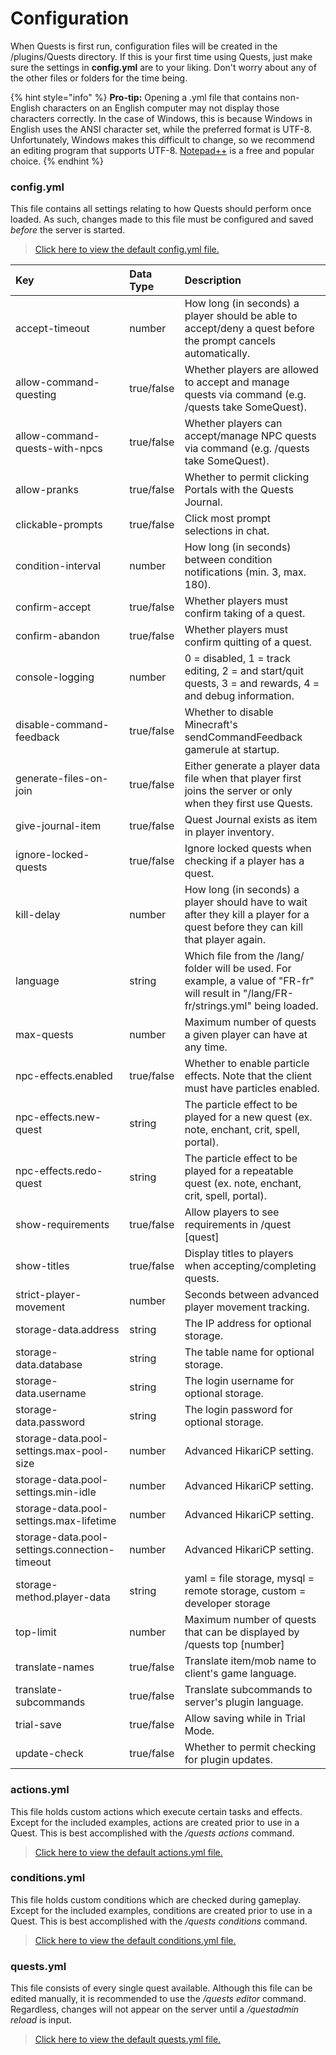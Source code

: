 # Configuration

When Quests is first run, configuration files will be created in the /plugins/Quests directory. If this is your first time using Quests, just make sure the settings in **config.yml** are to your liking. Don't worry about any of the other files or folders for the time being.

{% hint style="info" %}
**Pro-tip:** Opening a .yml file that contains non-English characters on an English computer may not display those characters correctly. In the case of Windows, this is because Windows in English uses the ANSI character set, while the preferred format is UTF-8. Unfortunately, Windows makes this difficult to change, so we recommend an editing program that supports UTF-8. [Notepad++](https://notepad-plus-plus.org/) is a free and popular choice.
{% endhint %}

### config.yml

This file contains all settings relating to how Quests should perform once loaded. As such, changes made to this file must be configured and saved _before_ the server is started.

> [Click here to view the default config.yml file.](https://github.com/PikaMug/Quests/blob/main/core/src/main/resources/config.yml)

| Key | Data Type | Description |
| :--- | :--- | :--- |
| accept-timeout | number | How long \(in seconds\) a player should be able to accept/deny a quest before the prompt cancels automatically. |
| allow-command-questing | true/false | Whether players are allowed to accept and manage quests via command \(e.g. /quests take SomeQuest\). |
| allow-command-quests-with-npcs | true/false | Whether players can accept/manage NPC quests via command \(e.g. /quests take SomeQuest\). |
| allow-pranks | true/false | Whether to permit clicking Portals with the Quests Journal. |
| clickable-prompts | true/false | Click most prompt selections in chat. |
| condition-interval | number | How long \(in seconds\) between condition notifications \(min. 3, max. 180\). |
| confirm-accept | true/false | Whether players must confirm taking of a quest. |
| confirm-abandon | true/false | Whether players must confirm quitting of a quest. |
| console-logging | number | 0 = disabled, 1 = track editing, 2 = and start/quit quests, 3 = and rewards, 4 = and debug information. |
| disable-command-feedback | true/false | Whether to disable Minecraft's sendCommandFeedback gamerule at startup. |
| generate-files-on-join | true/false | Either generate a player data file when that player first joins the server or only when they first use Quests. |
| give-journal-item | true/false | Quest Journal exists as item in player inventory. |
| ignore-locked-quests | true/false | Ignore locked quests when checking if a player has a quest. |
| kill-delay | number | How long \(in seconds\) a player should have to wait after they kill a player for a quest before they can kill that player again. |
| language | string | Which file from the /lang/ folder will be used. For example, a value of "FR-fr" will result in "/lang/FR-fr/strings.yml" being loaded. |
| max-quests | number | Maximum number of quests a given player can have at any time. |
| npc-effects.enabled | true/false | Whether to enable particle effects. Note that the client must have particles enabled. |
| npc-effects.new-quest | string | The particle effect to be played for a new quest \(ex. note, enchant, crit, spell, portal\). |
| npc-effects.redo-quest | string | The particle effect to be played for a repeatable quest \(ex. note, enchant, crit, spell, portal\). |
| show-requirements | true/false | Allow players to see requirements in /quest \[quest\] |
| show-titles | true/false | Display titles to players when accepting/completing quests. |
| strict-player-movement | number | Seconds between advanced player movement tracking. |
| storage-data.address | string | The IP address for optional storage. |
| storage-data.database | string | The table name for optional storage. |
| storage-data.username | string | The login username for optional storage. |
| storage-data.password | string | The login password for optional storage. |
| storage-data.pool-settings.max-pool-size | number | Advanced HikariCP setting. |
| storage-data.pool-settings.min-idle | number | Advanced HikariCP setting. |
| storage-data.pool-settings.max-lifetime | number | Advanced HikariCP setting. |
| storage-data.pool-settings.connection-timeout | number | Advanced HikariCP setting. |
| storage-method.player-data | string | yaml = file storage, mysql = remote storage, custom = developer storage |
| top-limit | number | Maximum number of quests that can be displayed by /quests top \[number\] |
| translate-names | true/false | Translate item/mob name to client's game language. |
| translate-subcommands | true/false | Translate subcommands to server's plugin language. |
| trial-save | true/false | Allow saving while in Trial Mode. |
| update-check | true/false | Whether to permit checking for plugin updates. |

### actions.yml

This file holds custom actions which execute certain tasks and effects. Except for the included examples, actions are created prior to use in a Quest. This is best accomplished with the _/quests actions_ command.

> [Click here to view the default actions.yml file.](https://github.com/PikaMug/Quests/blob/main/core/src/main/resources/actions.yml)

### conditions.yml

This file holds custom conditions which are checked during gameplay. Except for the included examples, conditions are created prior to use in a Quest. This is best accomplished with the _/quests conditions_ command.

> [Click here to view the default conditions.yml file.](https://github.com/PikaMug/Quests/blob/main/core/src/main/resources/conditions.yml)

### quests.yml

This file consists of every single quest available. Although this file can be edited manually, it is recommended to use the _/quests editor_ command. Regardless, changes will not appear on the server until a _/questadmin reload_ is input.

> [Click here to view the default quests.yml file.](https://github.com/PikaMug/Quests/blob/main/core/src/main/resources/quests.yml)


